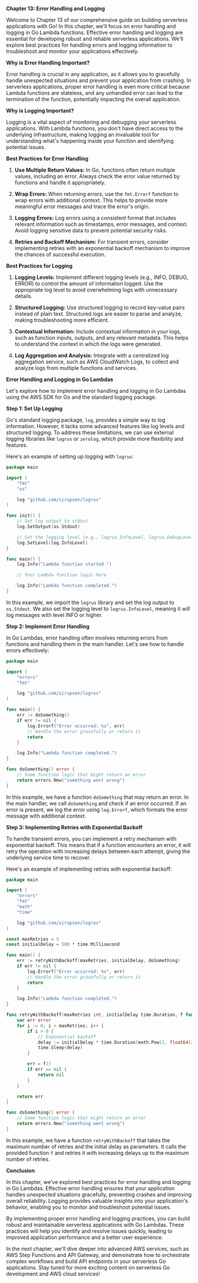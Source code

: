 **Chapter 13: Error Handling and Logging**

Welcome to Chapter 13 of our comprehensive guide on building serverless applications with Go! In this chapter, we'll focus on error handling and logging in Go Lambda functions. Effective error handling and logging are essential for developing robust and reliable serverless applications. We'll explore best practices for handling errors and logging information to troubleshoot and monitor your applications effectively.

**Why is Error Handling Important?**

Error handling is crucial in any application, as it allows you to gracefully handle unexpected situations and prevent your application from crashing. In serverless applications, proper error handling is even more critical because Lambda functions are stateless, and any unhandled error can lead to the termination of the function, potentially impacting the overall application.

**Why is Logging Important?**

Logging is a vital aspect of monitoring and debugging your serverless applications. With Lambda functions, you don't have direct access to the underlying infrastructure, making logging an invaluable tool for understanding what's happening inside your function and identifying potential issues.

**Best Practices for Error Handling**

1. **Use Multiple Return Values:** In Go, functions often return multiple values, including an error. Always check the error value returned by functions and handle it appropriately.

2. **Wrap Errors:** When returning errors, use the `fmt.Errorf` function to wrap errors with additional context. This helps to provide more meaningful error messages and trace the error's origin.

3. **Logging Errors:** Log errors using a consistent format that includes relevant information such as timestamps, error messages, and context. Avoid logging sensitive data to prevent potential security risks.

4. **Retries and Backoff Mechanism:** For transient errors, consider implementing retries with an exponential backoff mechanism to improve the chances of successful execution.

**Best Practices for Logging**

1. **Logging Levels:** Implement different logging levels (e.g., INFO, DEBUG, ERROR) to control the amount of information logged. Use the appropriate log level to avoid overwhelming logs with unnecessary details.

2. **Structured Logging:** Use structured logging to record key-value pairs instead of plain text. Structured logs are easier to parse and analyze, making troubleshooting more efficient.

3. **Contextual Information:** Include contextual information in your logs, such as function inputs, outputs, and any relevant metadata. This helps to understand the context in which the logs were generated.

4. **Log Aggregation and Analysis:** Integrate with a centralized log aggregation service, such as AWS CloudWatch Logs, to collect and analyze logs from multiple functions and services.

**Error Handling and Logging in Go Lambdas**

Let's explore how to implement error handling and logging in Go Lambdas using the AWS SDK for Go and the standard logging package.

**Step 1: Set Up Logging**

Go's standard logging package, `log`, provides a simple way to log information. However, it lacks some advanced features like log levels and structured logging. To address these limitations, we can use external logging libraries like `logrus` or `zerolog`, which provide more flexibility and features.

Here's an example of setting up logging with `logrus`:

```go
package main

import (
	"fmt"
	"os"

	log "github.com/sirupsen/logrus"
)

func init() {
	// Set log output to stdout
	log.SetOutput(os.Stdout)

	// Set the logging level (e.g., logrus.InfoLevel, logrus.DebugLevel)
	log.SetLevel(log.InfoLevel)
}

func main() {
	log.Info("Lambda function started.")

	// Your Lambda function logic here

	log.Info("Lambda function completed.")
}
```

In this example, we import the `logrus` library and set the log output to `os.Stdout`. We also set the logging level to `logrus.InfoLevel`, meaning it will log messages with level INFO or higher.

**Step 2: Implement Error Handling**

In Go Lambdas, error handling often involves returning errors from functions and handling them in the main handler. Let's see how to handle errors effectively:

```go
package main

import (
	"errors"
	"fmt"

	log "github.com/sirupsen/logrus"
)

func main() {
	err := doSomething()
	if err != nil {
		log.Errorf("Error occurred: %v", err)
		// Handle the error gracefully or return it
		return
	}

	log.Info("Lambda function completed.")
}

func doSomething() error {
	// Some function logic that might return an error
	return errors.New("something went wrong")
}
```

In this example, we have a function `doSomething` that may return an error. In the main handler, we call `doSomething` and check if an error occurred. If an error is present, we log the error using `log.Errorf`, which formats the error message with additional context.

**Step 3: Implementing Retries with Exponential Backoff**

To handle transient errors, you can implement a retry mechanism with exponential backoff. This means that if a function encounters an error, it will retry the operation with increasing delays between each attempt, giving the underlying service time to recover.

Here's an example of implementing retries with exponential backoff:

```go
package main

import (
	"errors"
	"fmt"
	"math"
	"time"

	log "github.com/sirupsen/logrus"
)

const maxRetries = 5
const initialDelay = 500 * time.Millisecond

func main() {
	err := retryWithBackoff(maxRetries, initialDelay, doSomething)
	if err != nil {
		log.Errorf("Error occurred: %v", err)
		// Handle the error gracefully or return it
		return
	}

	log.Info("Lambda function completed.")
}

func retryWithBackoff(maxRetries int, initialDelay time.Duration, f func() error) error {
	var err error
	for i := 0; i < maxRetries; i++ {
		if i > 0 {
			// Exponential backoff
			delay := initialDelay * time.Duration(math.Pow(2, float64(i)))
			time.Sleep(delay)
		}

		err = f()
		if err == nil {
			return nil
		}
	}

	return err
}

func doSomething() error {
	// Some function logic that might return an error
	return errors.New("something went wrong")
}
```

In this example, we have a function `retryWithBackoff` that takes the maximum number of retries and the initial delay as parameters. It calls the provided function `f` and retries it with increasing delays up to the maximum number of retries.

**Conclusion**

In this chapter, we've explored best practices for error handling and logging in Go Lambdas. Effective error handling ensures that your application handles unexpected situations gracefully, preventing crashes and improving overall reliability. Logging provides valuable insights into your application's behavior, enabling you to monitor and troubleshoot potential issues.

By implementing proper error handling and logging practices, you can build robust and maintainable serverless applications with Go Lambdas. These practices will help you identify and resolve issues quickly, leading to improved application performance and a better user experience.

In the next chapter, we'll dive deeper into advanced AWS services, such as AWS Step Functions and API Gateway, and demonstrate how to orchestrate complex workflows and build API endpoints in your serverless Go applications. Stay tuned for more exciting content on serverless Go development and AWS cloud services!